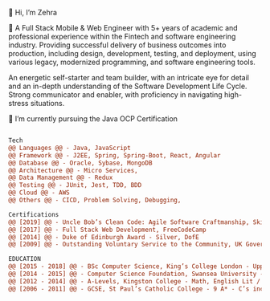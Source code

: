 👋 Hi, I’m Zehra

👀 A Full Stack Mobile & Web Engineer with 5+ years of academic and professional experience within the Fintech and software engineering industry. Providing successful delivery of business outcomes into production, including design, development, testing, and deployment, using various legacy, modernized programming, and software engineering tools.

An energetic self-starter and team builder, with an intricate eye for detail and an in-depth understanding of the Software Development Life Cycle. Strong communicator and enabler, with proficiency in navigating high-stress situations.

🌱 I’m currently pursuing the Java OCP Certification

```diff

Tech
@@ Languages @@ - Java, JavaScript
@@ Framework @@ - J2EE, Spring, Spring-Boot, React, Angular
@@ Database @@ - Oracle, Sybase, MongoDB
@@ Architecture @@ - Micro Services, 
@@ Data Management @@ - Redux
@@ Testing @@ - JUnit, Jest, TDD, BDD
@@ Cloud @@ - AWS
@@ Others @@ - CICD, Problem Solving, Debugging, 

Certifications 
@@ [2019] @@ - Uncle Bob’s Clean Code: Agile Software Craftmanship, Skills Matter
@@ [2017] @@ - Full Stack Web Development, FreeCodeCamp
@@ [2014] @@ - Duke of Edinburgh Award - Silver, DofE
@@ [2009] @@ - Outstanding Voluntary Service to the Community, UK Government

EDUCATION
@@ [2015 - 2018] @@ - BSc Computer Science, King’s College London - Upper Second-Class Honors (2.1) + 77% in Dissertation
@@ [2014 - 2015] @@ - Computer Science Foundation, Swansea University - First Class Honors (1.1)
@@ [2012 - 2014] @@ - A-Levels, Kingston College - Math, English Lit / Lang, ICT, Business Studies
@@ [2006 - 2011] @@ - GCSE, St Paul’s Catholic College - 9 A* - C’s including Math, English & Science

```

<!---
ZehraPunjwani/ZehraPunjwani is a ✨ special ✨ repository because its `README.md` (this file) appears on your GitHub profile.
You can click the Preview link to take a look at your changes.
--->

